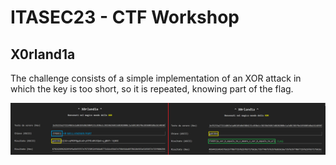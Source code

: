 # ITASEC23 - CTF Workshop

## X0rland1a 

The challenge consists of a simple implementation of an XOR attack in which the key is too short, so it is repeated, knowing part of the flag.

![solution](solution.png)